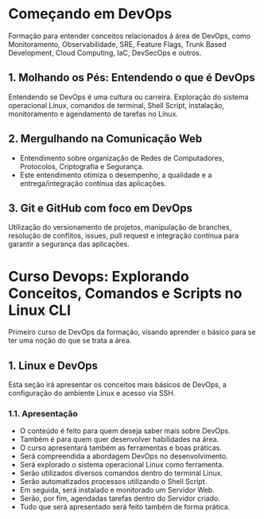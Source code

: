 # Começando em DevOps

Formação para entender conceitos relacionados á área de DevOps, como Monitoramento, Observabilidade, SRE, Feature Flags, Trunk Based Development, Cloud Computing, IaC, DevSecOps e outros.

## 1. Molhando os Pés: Entendendo o que é DevOps

Entendendo se DevOps é uma cultura ou carreira. Exploração do sistema operacional Linux, comandos de terminal, Shell Script, instalação, monitoramento e agendamento de tarefas no Linux.

## 2. Mergulhando na Comunicação Web
- Entendimento sobre organização de Redes de Computadores, Protocolos, Criptografia e Segurança.
- Este entendimento otimiza o desempenho, a qualidade e a entrega/integração contínua das aplicações.

## 3. Git e GitHub com foco em DevOps

Utilização do versionamento de projetos, manipulação de branches, resolução de conflitos, issues, pull request e integração contínua para garantir a segurança das aplicações.

# Curso Devops: Explorando Conceitos, Comandos e Scripts no Linux CLI

Primeiro curso de DevOps da formação, visando aprender o básico para se ter uma noção do que se trata a área.

## 1. Linux e DevOps

Esta seção irá apresentar os conceitos mais básicos de DevOps, a configuração do ambiente Linux e acesso via SSH.

### 1.1. Apresentação
- O conteúdo é feito para quem deseja saber mais sobre DevOps.
- Também é para quem quer desenvolver habilidades na área.
- O curso apresentará também as ferramentas e boas práticas.
- Será compreendida a abordagem DevOps no desenvolvimento.
- Será explorado o sistema operacional Linux como ferramenta.
- Serão utilizados diversos comandos dentro do terminal Linux.
- Serão automatizados processos utilizando o Shell Script.
- Em seguida, será instalado e monitorado um Servidor Web.
- Serão, por fim, agendadas tarefas dentro do Servidor criado.
- Tudo que será apresentado será feito também de forma prática. 
 